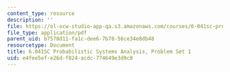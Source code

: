 ```yaml
---
content_type: resource
description: ''
file: https://ol-ocw-studio-app-qa.s3.amazonaws.com/courses/6-041sc-probabilistic-systems-analysis-and-applied-probability-fall-2013/e4fee5efe26df824acdc774649e3d9c0_MIT6_041SCF13_assn01.pdf
file_type: application/pdf
parent_uid: b7578d11-fa1c-dee6-7b78-56ce34e8db48
resourcetype: Document
title: 6.041SC Probabilistic Systems Analysis, Problem Set 1
uid: e4fee5ef-e26d-f824-acdc-774649e3d9c0
---
```

